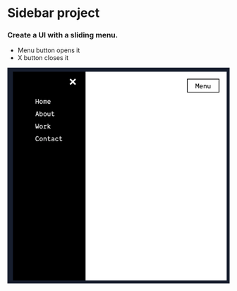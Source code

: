 # Sidebar project

### Create a UI with a sliding menu.
- Menu button opens it
- X button closes it

![img.png](./img.png)